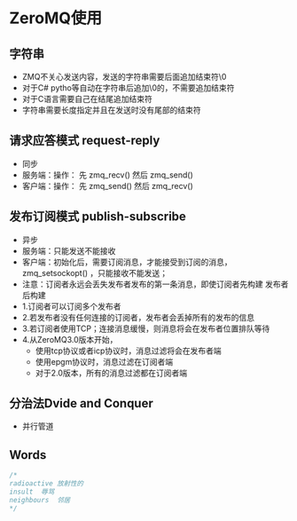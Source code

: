 # ZeroMQ使用

## 字符串

- ZMQ不关心发送内容，发送的字符串需要后面追加结束符\0
- 对于C# pytho等自动在字符串后追加\0的，不需要追加结束符
- 对于C语言需要自己在结尾追加结束符
- 字符串需要长度指定并且在发送时没有尾部的结束符

## 请求应答模式 request-reply

- 同步
- 服务端：操作： 先 zmq_recv() 然后 zmq_send()
- 客户端：操作： 先 zmq_send() 然后 zmq_recv()

## 发布订阅模式 publish-subscribe

- 异步
- 服务端：只能发送不能接收
- 客户端：初始化后，需要订阅消息，才能接受到订阅的消息，zmq_setsockopt() ，只能接收不能发送；
- 注意：订阅者永远会丢失发布者发布的第一条消息，即使订阅者先构建 发布者后构建
- 1.订阅者可以订阅多个发布者
- 2.若发布者没有任何连接的订阅者，发布者会丢掉所有的发布的信息
- 3.若订阅者使用TCP；连接消息缓慢，则消息将会在发布者位置排队等待
- 4.从ZeroMQ3.0版本开始，
  - 使用tcp协议或者icp协议时，消息过滤将会在发布者端
  - 使用epgm协议时，消息过滤在订阅者端
  - 对于2.0版本，所有的消息过滤都在订阅者端

## 分治法Dvide and Conquer

- 并行管道


## Words

```C#
/*
radioactive 放射性的
insult  辱骂
neighbours  邻居
*/
```